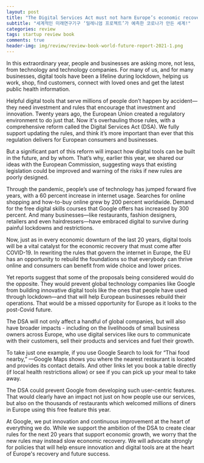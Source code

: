 ```yaml
---  
layout: post  
title: "The Digital Services Act must not harm Europe’s economic recovery"  
subtitle: "세계적인 미래연구기구 ‘밀레니엄 프로젝트’가 예측한 코로나가 만든 세계!"  
categories: review
tags: startup review book  
comments: true  
header-img: img/review/review-book-world-future-report-2021-1.png
---  
```

  
In this extraordinary year, people and businesses are asking more, not less, from technology and technology companies. For many of us, and for many businesses, digital tools have been a lifeline during lockdown, helping us work, shop, find customers, connect with loved ones and get the latest public health information.

Helpful digital tools that serve millions of people don’t happen by accident—they need investment and rules that encourage that investment and innovation.  Twenty years ago, the European Union created a regulatory environment to do just that. Now it's overhauling those rules, with a comprehensive reform called the Digital Services Act (DSA).  We fully support updating the rules, and think it’s more important than ever that this regulation delivers for European consumers and businesses. 

But a significant part of this reform will impact how digital tools can be built in the future, and by whom. That’s why, earlier this year, we shared our ideas with the European Commission, suggesting ways that existing legislation could be improved and warning of the risks if new rules are poorly designed.

Through the pandemic, people’s use of technology has jumped forward five years, with a 60 percent increase in internet usage. Searches for online shopping and how-to-buy online grew by 200 percent worldwide. Demand for the free digital skills courses that Google offers has increased by 300 percent. And many businesses—like restaurants, fashion designers, retailers and even hairdressers—have embraced digital to survive during painful lockdowns and restrictions. 

Now, just as in every economic downturn of the last 20 years, digital tools will be a vital catalyst for the economic recovery that must come after COVID-19. In rewriting the rules that govern the internet in Europe, the EU has an opportunity to rebuild the foundations so that everybody can thrive online and consumers can benefit from wide choice and lower prices. 

Yet reports suggest that some of the proposals being considered would do the opposite.  They would prevent global technology companies like Google from building innovative digital tools like the ones that people have used through lockdown—and that will help European businesses rebuild their operations. That would be a missed opportunity for Europe as it looks to the post-Covid future.

The DSA will not only affect a handful of global companies, but will also have broader impacts - including on the livelihoods of small business owners across Europe, who use digital services like ours to communicate with their customers, sell their products and services and fuel their growth. 

To take just one example, if you use Google Search to look for  “Thai food nearby,” —Google Maps shows you where the nearest restaurant is located and provides its contact details. And other links let you book a table directly (if local health restrictions allow) or see if you can pick up your meal to take away. 

The DSA could prevent Google from developing such user-centric features. That would clearly have an impact not just on how people use our services, but also on the thousands of restaurants which welcomed millions of diners in Europe using this free feature this year. 

At Google, we put innovation and continuous improvement at the heart of everything we do.  While we support the ambition of the DSA to create clear rules for the next 20 years that support economic growth, we worry that the new rules may instead slow economic recovery. We will advocate strongly for policies that will help ensure innovation and digital tools are at the heart of Europe's recovery and future success.

